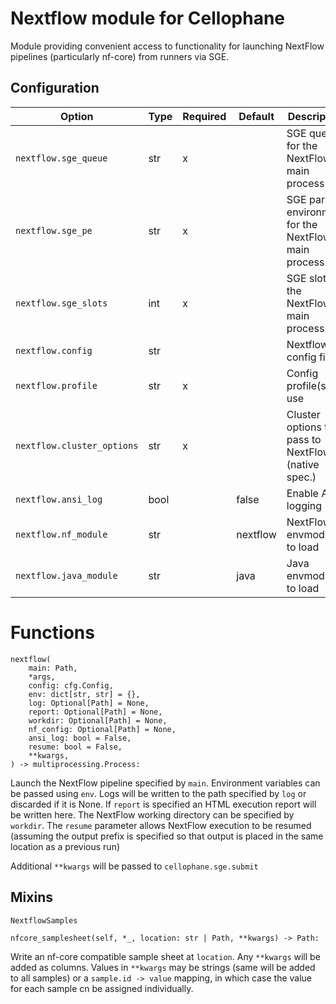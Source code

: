 # Nextflow module for Cellophane

Module providing convenient access to functionality for launching NextFlow pipelines (particularly nf-core) from runners via SGE.

## Configuration

Option                      | Type | Required | Default  | Description
----------------------------|------|----------|----------|-------------
`nextflow.sge_queue`        | str  | x        |          | SGE queue for the NextFlow main process
`nextflow.sge_pe`           | str  | x        |          | SGE parallel environment for the NextFlow main process
`nextflow.sge_slots`        | int  | x        |          | SGE slots the NextFlow main process
`nextflow.config`           | str  |          |          | Nextflow config file
`nextflow.profile`          | str  | x        |          | Config profile(s) to use
`nextflow.cluster_options`  | str  | x        |          | Cluster options to pass to NextFlow (native spec.)
`nextflow.ansi_log`         | bool |          | false    | Enable ANSI logging
`nextflow.nf_module`        | str  |          | nextflow | NextFlow envmodule to load
`nextflow.java_module`      | str  |          | java     | Java envmodule to load

# Functions

```
nextflow(
    main: Path,
    *args,
    config: cfg.Config,
    env: dict[str, str] = {},
    log: Optional[Path] = None,
    report: Optional[Path] = None,
    workdir: Optional[Path] = None,
    nf_config: Optional[Path] = None,
    ansi_log: bool = False,
    resume: bool = False,
    **kwargs,
) -> multiprocessing.Process:
```

Launch the NextFlow pipeline specified by `main`. Environment variables can be passed using `env`. Logs will be written to the path specified by `log` or discarded if it is None. If `report` is specified an HTML execution report will be written here. The NextFlow working directory can be specified by `workdir`. The `resume` parameter allows NextFlow execution to be resumed (assuming the output prefix is specified so that output is placed in the same location as a previous run) 

Additional `**kwargs` will be passed to `cellophane.sge.submit`

## Mixins

`NextflowSamples`

```
nfcore_samplesheet(self, *_, location: str | Path, **kwargs) -> Path:
```
Write an nf-core compatible sample sheet at `location`. Any `**kwargs` will be added as columns. Values in `**kwargs` may be strings (same will be added to all samples) or a `sample.id -> value` mapping, in which case the value for each sample cn be assigned individually.  

